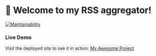 # 🚀 Welcome to my RSS aggregator!

[![Maintainability](https://api.codeclimate.com/v1/badges/e6d2aff10a611783affe/maintainability)](https://codeclimate.com/github/Zakir0000/frontend-project-11/maintainability)

### Live Demo

Visit the deployed site to see it in action:
[My Awesome Project](https://frontend-project-11-bltzmw6o2-zakirs-projects.vercel.app)
